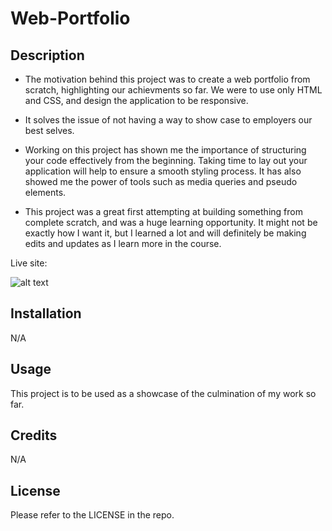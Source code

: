 # Web-Portfolio


## Description

- The motivation behind this project was to create a web portfolio from scratch, highlighting our achievments so far. We were to use only HTML and CSS, and design the application to be responsive. 
- It solves the issue of not having a way to show case to employers our best selves.
- Working on this project has shown me the importance of structuring your code effectively from the beginning. Taking time to lay out your application will help to ensure a smooth styling process. It has also showed me the power of tools such as media queries and pseudo elements. 

- This project was a great first attempting at building something from complete scratch, and was a huge learning opportunity. It might not be exactly how I want it, but I learned a lot and will definitely be making edits and updates as I learn more in the course.


Live site: 


![alt text](webPortfolioScreenshot.png)

## Installation

N/A

## Usage

This project is to be used as a showcase of the culmination of my work so far.

## Credits

N/A

## License

Please refer to the LICENSE in the repo.